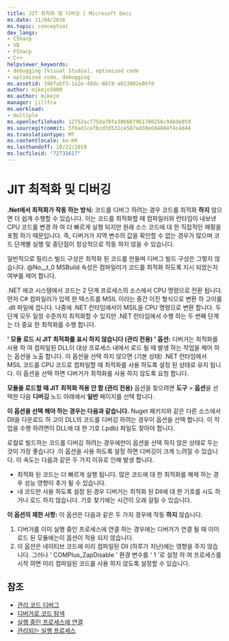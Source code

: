 ```yaml
---
title: JIT 최적화 및 디버깅 | Microsoft Docs
ms.date: 11/04/2016
ms.topic: conceptual
dev_langs:
- CSharp
- VB
- FSharp
- C++
helpviewer_keywords:
- debugging [Visual Studio], optimized code
- optimized code, debugging
ms.assetid: 19bfabf3-1a2e-49dc-8819-a813982e86fd
author: mikejo5000
ms.author: mikejo
manager: jillfra
ms.workload:
- multiple
ms.openlocfilehash: 12752acf75da70fa30666f9b1780256c94bde859
ms.sourcegitcommit: 5f6ad1cefbcd3d531ce587ad30e684684f4c4d44
ms.translationtype: MT
ms.contentlocale: ko-KR
ms.lasthandoff: 10/22/2019
ms.locfileid: "72731617"
---
```

# <a name="jit-optimization-and-debugging"></a>JIT 최적화 및 디버깅
**.Net에서 최적화가 작동 하는 방식:** 코드를 디버그 하려는 경우 코드를 최적화 **하지** 않으면 더 쉽게 수행할 수 있습니다. 이는 코드를 최적화할 때 컴파일러와 런타임이 내보낸 CPU 코드를 변경 하 여 더 빠르게 실행 되지만 원래 소스 코드에 대 한 직접적인 매핑을 포함 하기 때문입니다. 즉, 디버거가 지역 변수의 값을 확인할 수 없는 경우가 많으며 코드 단계별 실행 및 중단점이 정상적으로 작동 하지 않을 수 있습니다.

일반적으로 릴리스 빌드 구성은 최적화 된 코드를 만들며 디버그 빌드 구성은 그렇지 않습니다. @No__t_0 MSBuild 속성은 컴파일러가 코드를 최적화 하도록 지시 되었는지 여부를 제어 합니다.

.NET 에코 시스템에서 코드는 2 단계 프로세스의 소스에서 CPU 명령으로 전환 됩니다. 먼저 C# 컴파일러가 입력 한 텍스트를 MSIL 이라는 중간 이진 형식으로 변환 하 고이를 .dll 파일에 씁니다. 나중에 .NET 런타임에서이 MSIL을 CPU 명령으로 변환 합니다. 두 단계 모두 일정 수준까지 최적화할 수 있지만 .NET 런타임에서 수행 하는 두 번째 단계는 더 중요 한 최적화를 수행 합니다.

**' 모듈 로드 시 JIT 최적화를 표시 하지 않습니다 (관리 전용) ' 옵션:** 디버거는 최적화를 사용 하 여 컴파일된 DLL이 대상 프로세스 내에서 로드 될 때 발생 하는 작업을 제어 하는 옵션을 노출 합니다. 이 옵션을 선택 하지 않으면 (기본 상태) .NET 런타임에서 MSIL 코드를 CPU 코드로 컴파일할 때 최적화를 사용 하도록 설정 된 상태로 유지 됩니다. 이 옵션을 선택 하면 디버거가 최적화를 사용 하지 않도록 요청 합니다.

**모듈을 로드할 때 JIT 최적화 적용 안 함 (관리 전용)** 옵션을 찾으려면 **도구**  > **옵션**을 선택한 다음 **디버깅** 노드 아래에서 **일반** 페이지를 선택 합니다.

**이 옵션을 선택 해야 하는 경우는 다음과 같습니다.** Nuget 패키지와 같은 다른 소스에서 Dll을 다운로드 하 고이 DLL의 코드를 디버깅 하려는 경우이 옵션을 선택 합니다. 이 작업을 수행 하려면이 DLL에 대 한 기호 (.pdb) 파일도 찾아야 합니다.

로컬로 빌드하는 코드를 디버깅 하려는 경우에만이 옵션을 선택 하지 않은 상태로 두는 것이 가장 좋습니다 .이 옵션을 사용 하도록 설정 하면 디버깅이 크게 느려질 수 있습니다. 이 속도는 다음과 같은 두 가지 이유로 인해 발생 합니다.

* 최적화 된 코드는 더 빠르게 실행 됩니다. 많은 코드에 대 한 최적화를 해제 하는 경우 성능 영향이 추가 될 수 있습니다.
* 내 코드만 사용 하도록 설정 된 경우 디버거는 최적화 된 Dll에 대 한 기호를 시도 하거나 로드 하지 않습니다. 기호 찾기에는 시간이 오래 걸릴 수 있습니다.

**이 옵션의 제한 사항:** 이 옵션은 다음과 같은 두 가지 경우에 작동 **하지** 않습니다.

1. 디버거를 이미 실행 중인 프로세스에 연결 하는 경우에는 디버거가 연결 될 때 이미 로드 된 모듈에는이 옵션이 적용 되지 않습니다.
2. 이 옵션은 네이티브 코드에 미리 컴파일된 Dll (하루가 지난)에는 영향을 주지 않습니다. 그러나 ' COMPlus_ZapDisable ' 환경 변수를 ' 1 '로 설정 하 여 프로세스를 시작 하면 미리 컴파일된 코드를 사용 하지 않도록 설정할 수 있습니다.

## <a name="see-also"></a>참조
- [관리 코드 디버그](../debugger/debugging-managed-code.md)
- [디버거로 코드 탐색](../debugger/navigating-through-code-with-the-debugger.md)
- [실행 중인 프로세스에 연결](../debugger/attach-to-running-processes-with-the-visual-studio-debugger.md)
- [관리되는 실행 프로세스](/dotnet/standard/managed-execution-process)
